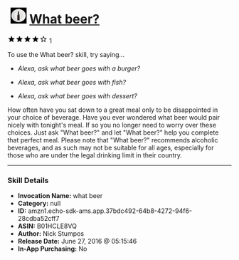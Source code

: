 # &nbsp;<img src="skill_icon" alt="What beer? icon" width="36"> [What beer?](http://alexa.amazon.com/#skills/amzn1.echo-sdk-ams.app.37bdc492-64b8-4272-94f6-28cdba52cff7)
![4 stars](../../images/ic_star_black_18dp_1x.png)![4 stars](../../images/ic_star_black_18dp_1x.png)![4 stars](../../images/ic_star_black_18dp_1x.png)![4 stars](../../images/ic_star_black_18dp_1x.png)![4 stars](../../images/ic_star_border_black_18dp_1x.png) 1

To use the What beer? skill, try saying...

* *Alexa, ask what beer goes with a burger?*

* *Alexa, ask what beer goes with fish?*

* *Alexa, ask what beer goes with dessert?*

How often have you sat down to a great meal only to be disappointed in your choice of beverage. Have you ever wondered what beer would pair nicely with tonight's meal. If so you no longer need to worry over these choices. Just ask "What beer?" and let "What beer?" help you complete that perfect meal. Please note that "What beer?" recommends alcoholic beverages, and as such may not be suitable for all ages, especially for those who are under the legal drinking limit in their country.

***

### Skill Details

* **Invocation Name:** what beer
* **Category:** null
* **ID:** amzn1.echo-sdk-ams.app.37bdc492-64b8-4272-94f6-28cdba52cff7
* **ASIN:** B01HCLE8VQ
* **Author:** Nick Stumpos
* **Release Date:** June 27, 2016 @ 05:15:46
* **In-App Purchasing:** No
